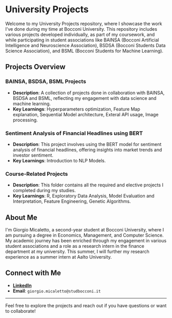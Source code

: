 # University Projects

Welcome to my University Projects repository, where I showcase the work I've done during my time at Bocconi University. This repository includes various projects developed individually, as part of my coursework, and while participating in student associations like BAINSA (Bocconi Artificial Intelligence and Neuroscience Association), BSDSA (Bocconi Students Data Science Association), and BSML (Bocconi Students for Machine Learning).

## Projects Overview

### BAINSA, BSDSA, BSML Projects
- **Description**: A collection of projects done in collaboration with BAINSA, BSDSA and BSML, reflecting my engagement with data science and machine learning.
- **Key Learnings**: Hyperparameters optimization, Feature Map explanation, Sequential Model architecture, Exteral API usage, Image processing.

### Sentiment Analysis of Financial Headlines using BERT
- **Description**: This project involves using the BERT model for sentiment analysis of financial headlines, offering insights into market trends and investor sentiment.
-  **Key Learnings**: Introduction to NLP Models.

### Course-Related Projects
- **Description**: This folder contains all the required and elective projects I completed during my studies.
- **Key Learnings**: R, Exploratory Data Analysis, Model Evaluation and Interpretation, Feature Engineering, Genetic Algorithms.

## About Me
I'm Giorgio Micaletto, a second-year student at Bocconi University, where I am pursuing a degree in Economics, Management, and Computer Science. My academic journey has been enriched through my engagement in various student associations and a role as a research intern in the finance department at my university. This summer, I will further my research experience as a summer intern at Aalto University.

## Connect with Me

- [**LinkedIn**](linkedin.com/in/giorgio-micaletto/)
- **Email**: `giorgio.micaletto@studbocconi.it`

---

Feel free to explore the projects and reach out if you have questions or want to collaborate!

